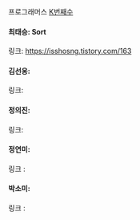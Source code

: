 프로그래머스 [K번째수](https://school.programmers.co.kr/learn/courses/30/lessons/42748)<br>

#### 최태승: Sort
링크: https://isshosng.tistory.com/163

#### 김선웅:
링크:

#### 정의진: 
링크:

#### 정연미:
링크 : 

#### 박소미: 
링크 : 
